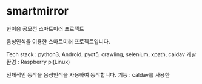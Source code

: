 # smartmirror
한이음 공모전 스마트미러 프로젝트

음성인식을 이용한 스마트미러 프로젝트입니다.

Tech stack : python3, Android, pyqt5, crawling, selenium, xpath, caldav
개발환경 : Raspberry pi(Linux)


전체적인 동작을 음성인식을 사용하여 동작합니다.
기능 : caldav를 사용한 
